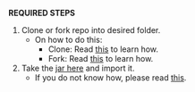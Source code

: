 **REQUIRED STEPS**

1. Clone or fork repo into desired folder.
	- On how to do this:
		- Clone: Read [this](https://help.github.com/articles/cloning-a-repository/) to learn how.
		- Fork: Read [this](https://help.github.com/articles/fork-a-repo/) to learn how.
2. Take the [jar here](https://github.com/cedrictongg/NLGN-Project/blob/master/jboxjar.jar) and import it.
	- If you do not know how, please read [this](https://stackoverflow.com/questions/3280353/how-to-import-a-jar-in-eclipse).
